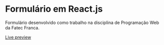 # Formulário em React.js

Formulário desenvolvido como trabalho na disciplina de Programação Web da Fatec Franca.

[Live preview](https://vimarteleto.github.io/formulario-react/)
